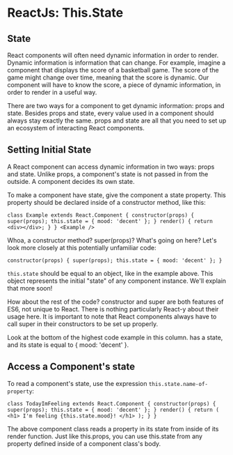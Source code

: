 # ReactJs: This.State

## State
React components will often need dynamic information in order to render. Dynamic information is information that can change. For example, imagine a component that displays the score of a basketball game. The score of the game might change over time, meaning that the score is dynamic. Our component will have to know the score, a piece of dynamic information, in order to render in a useful way.

There are two ways for a component to get dynamic information: props and state. Besides props and state, every value used in a component should always stay exactly the same. props and state are all that you need to set up an ecosystem of interacting React components.


## Setting Initial State
A React component can access dynamic information in two ways: props and state. Unlike props, a component's state is not passed in from the outside. A component decides its own state.

To make a component have state, give the component a state property. This property should be declared inside of a constructor method, like this:

`class Example extends React.Component {
  constructor(props) {
    super(props);
    this.state = { mood: 'decent' };
  }
  render() {
    return <div></div>;
  }
}
<Example />`

Whoa, a constructor method? super(props)? What's going on here? Let's look more closely at this potentially unfamiliar code:

`constructor(props) {
  super(props);
  this.state = { mood: 'decent' };
}`

`this.state` should be equal to an object, like in the example above. This object represents the initial "state" of any component instance. We'll explain that more soon!

How about the rest of the code? constructor and super are both features of ES6, not unique to React. There is nothing particularly React-y about their usage here. It is important to note that React components always have to call super in their constructors to be set up properly.

Look at the bottom of the highest code example in this column. <Example /> has a state, and its state is equal to { mood: 'decent' }.


## Access a Component's state
To read a component's state, use the expression `this.state.name-of-property`:

`class TodayImFeeling extends React.Component {
  constructor(props) {
    super(props);
    this.state = { mood: 'decent' };
  }
  render() {
    return (
      <h1>
        I'm feeling {this.state.mood}!
      </h1>
    );
  }
}`

The above component class reads a property in its state from inside of its render function. Just like this.props, you can use this.state from any property defined inside of a component class's body.


## 